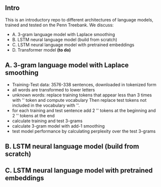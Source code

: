 ## Intro
This is an introductory repo to different architectures of language models, trained and tested on the Penn Treebank. We discuss:
- A. 3-gram language model with Laplace smoothing
- B. LSTM neural language model (build from scratch)
- C. LSTM neural language model with pretrained embeddings
- D. Transformer model **(to do)**

## A. 3-gram language model with Laplace smoothing
- Training-Test data: 3576-338 sentences, downloaded in tokenized form
- all words are transformed to lower letters
- unknown words: replace training tokens that appear less than 3 times with '<unk>' token and compute vocabulary
  Then replace test tokens not included in the vocabulary with '<unk>'.
- for each training and test sentence add 2 '<bos>' tokens at the beginning and 2 '<eos>' tokens at the end
- calculate training and test 3-grams
- calculate 3-gram model with add-1 smoothing
- test model performance by calculating perplexity over the test 3-grams

## B. LSTM neural language model (build from scratch)

## C. LSTM neural language model with pretrained embeddings
